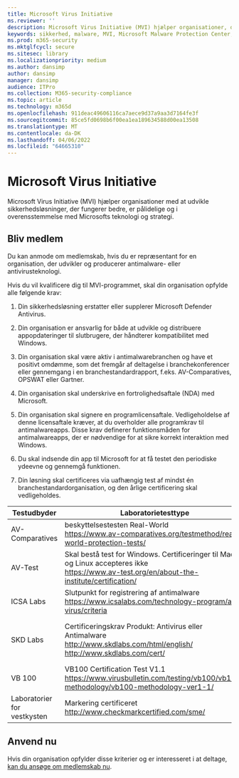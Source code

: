 ```yaml
---
title: Microsoft Virus Initiative
ms.reviewer: ''
description: Microsoft Virus Initiative (MVI) hjælper organisationer, der gør antivirus- eller antimalwareprodukter integreret med Windows og deler telemetri med Microsoft.
keywords: sikkerhed, malware, MVI, Microsoft Malware Protection Center, MMPC, alliancer, WDSI
ms.prod: m365-security
ms.mktglfcycl: secure
ms.sitesec: library
ms.localizationpriority: medium
ms.author: dansimp
author: dansimp
manager: dansimp
audience: ITPro
ms.collection: M365-security-compliance
ms.topic: article
ms.technology: m365d
ms.openlocfilehash: 911deac49606116ca7aece9d37a9aa3d7164fe3f
ms.sourcegitcommit: 85ce5fd0698b6f00ea1ea189634588d00ea13508
ms.translationtype: MT
ms.contentlocale: da-DK
ms.lasthandoff: 04/06/2022
ms.locfileid: "64665310"
---
```

# <a name="microsoft-virus-initiative"></a>Microsoft Virus Initiative

Microsoft Virus Initiative (MVI) hjælper organisationer med at udvikle sikkerhedsløsninger, der fungerer bedre, er pålidelige og i overensstemmelse med Microsofts teknologi og strategi.

## <a name="become-a-member"></a>Bliv medlem

Du kan anmode om medlemskab, hvis du er repræsentant for en organisation, der udvikler og producerer antimalware- eller antivirusteknologi. 

Hvis du vil kvalificere dig til MVI-programmet, skal din organisation opfylde alle følgende krav:

1)  Din sikkerhedsløsning erstatter eller supplerer Microsoft Defender Antivirus.

2)  Din organisation er ansvarlig for både at udvikle og distribuere appopdateringer til slutbrugere, der håndterer kompatibilitet med Windows.

3)  Din organisation skal være aktiv i antimalwarebranchen og have et positivt omdømme, som det fremgår af deltagelse i branchekonferencer eller gennemgang i en branchestandardrapport, f.eks. AV-Comparatives, OPSWAT eller Gartner.

4)  Din organisation skal underskrive en fortrolighedsaftale (NDA) med Microsoft.

5)  Din organisation skal signere en programlicensaftale. Vedligeholdelse af denne licensaftale kræver, at du overholder alle programkrav til antimalwareapps. Disse krav definerer funktionsmåden for antimalwareapps, der er nødvendige for at sikre korrekt interaktion med Windows.

6)  Du skal indsende din app til Microsoft for at få testet den periodiske ydeevne og gennemgå funktionen.

7)  Din løsning skal certificeres via uafhængig test af mindst én branchestandardorganisation, og den årlige certificering skal vedligeholdes.

Testudbyder | Laboratorietesttype | Minimumniveau/score
------------- |---------------|----------------------
AV-Comparatives | beskyttelsestesten Real-World </br> https://www.av-comparatives.org/testmethod/real-world-protection-tests/ |Bedømmelse af "Godkendt" fra AV Comparatives
AV-Test | Skal bestå test for Windows. Certificeringer til Mac og Linux accepteres ikke </br> https://www.av-test.org/en/about-the-institute/certification/ | Opnå "AV-TEST Certified" (for private brugere) eller "AV-TEST Approved" (for virksomhedsbrugere)
ICSA Labs | Slutpunkt for registrering af antimalware </br> https://www.icsalabs.com/technology-program/anti-virus/criteria |PASS/Certified
SKD Labs | Certificeringskrav Produkt: Antivirus eller Antimalware </br> http://www.skdlabs.com/html/english/ </br> http://www.skdlabs.com/cert/ |CERTIFICERINGskrav til SKD Labs Star Check Pass >= 98,5 % med On Demand-, On Access- og Total Detection-test 
VB 100 |    VB100 Certification Test V1.1 </br> https://www.virusbulletin.com/testing/vb100/vb100-methodology/vb100-methodology-ver1-1/ | VB100-certificering
Laboratorier for vestkysten |   Markering certificeret </br> http://www.checkmarkcertified.com/sme/  | "A"-bedømmelse af produktsikkerhedsydeevne

## <a name="apply-now"></a>Anvend nu

Hvis din organisation opfylder disse kriterier og er interesseret i at deltage, [kan du ansøge om medlemskab nu](https://forms.office.com/Pages/ResponsePage.aspx?id=v4j5cvGGr0GRqy180BHbRxusDUkejalGp0OAgRTWC7BUQVRYUEVMNlFZUjFaUDY2T1U1UDVVU1NKVi4u).
